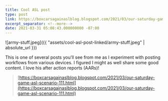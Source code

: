 ```yaml
---
title: Cool ASL post
type: post
link: https://boxcarsagainaslblog.blogspot.com/2021/03/our-saturday-game-asl-scenario-111.html
excerpt_separator: <!--more-->
date: 2021-03-31 05:08:43.000000000 -07:00
---
```


![army-stuff.jpeg]({{ "assets/cool-asl-post-linked/army-stuff.jpeg" | absolute_url }})

This is one of several posts you’ll see from me as I experiment with posting workflows from various devices. I figured I might as well share some good content. I love his after action reports (AARs)!

<!--more-->

> [https://boxcarsagainaslblog.blogspot.com/2021/03/our-saturday-game-asl-scenario-111.html](https://boxcarsagainaslblog.blogspot.com/2021/03/our-saturday-game-asl-scenario-111.html)